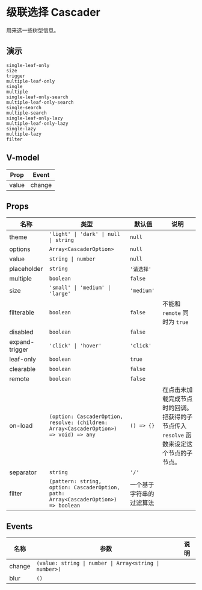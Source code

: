 # 级联选择 Cascader
用来选一些树型信息。
## 演示
```demo
single-leaf-only
size
trigger
multiple-leaf-only
single
multiple
single-leaf-only-search
multiple-leaf-only-search
single-search
multiple-search
single-leaf-only-lazy
multiple-leaf-only-lazy
single-lazy
multiple-lazy
filter
```

## V-model
|Prop|Event|
|-|-|
|value|change|

## Props
|名称|类型|默认值|说明|
|-|-|-|-|
|theme|`'light' \| 'dark' \| null \| string`|`null`||
|options|`Array<CascaderOption>`|`null`||
|value|`string \| number`|`null`||
|placeholder|`string`|`'请选择'`||
|multiple|`boolean`|`false`||
|size|`'small' \| 'medium' \| 'large'`|`'medium'`||
|filterable|`boolean`|`false`|不能和 `remote` 同时为 `true`|
|disabled|`boolean`|`false`||
|expand-trigger|`'click' \| 'hover'`|`'click'`||
|leaf-only|`boolean`|`true`||
|clearable|`boolean`|`false`||
|remote|`boolean`|`false`||
|on-load|`(option: CascaderOption, resolve: (children: Array<CascaderOption>) => void) => any`|`() => {}`|在点击未加载完成节点时的回调。把获得的子节点传入 `resolve` 函数来设定这个节点的子节点。|
|separator|`string`|`'/'`||
|filter|`(pattern: string, option: CascaderOption, path: Array<CascaderOption>) => boolean`|一个基于字符串的过滤算法||

## Events
|名称|参数|说明|
|-|-|-|
|change|`(value: string \| number \| Array<string \| number>)`||
|blur|`()`||
